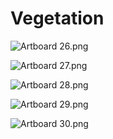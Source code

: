 # Vegetation

<p><img src="https://vertexschool.instructure.com/courses/329/files/23301/preview?verifier=Y6TlA1AL2BFBstqFWvclIjuBqhjy0P6dy4cYjaZs" alt="Artboard 26.png" data-api-endpoint="https://vertexschool.instructure.com/api/v1/courses/329/files/23301" data-api-returntype="File"></p>
<p><img src="https://vertexschool.instructure.com/courses/329/files/23302/preview?verifier=F8MM0BFAeTZ7OXPbxac6H10qjqukGS48XWOHDAi1" alt="Artboard 27.png" data-api-endpoint="https://vertexschool.instructure.com/api/v1/courses/329/files/23302" data-api-returntype="File"></p>
<p><img src="https://vertexschool.instructure.com/courses/329/files/23303/preview?verifier=8eTPS59XHrL5cVgNLmmi6xoSCgXKdROIhcD8dwIG" alt="Artboard 28.png" data-api-endpoint="https://vertexschool.instructure.com/api/v1/courses/329/files/23303" data-api-returntype="File"></p>
<p><img src="https://vertexschool.instructure.com/courses/329/files/23304/preview?verifier=2WS3HIFdNpnfpd9dPniRTqhddZscXQ75bJwF62KW" alt="Artboard 29.png" data-api-endpoint="https://vertexschool.instructure.com/api/v1/courses/329/files/23304" data-api-returntype="File"></p>
<p><img src="https://vertexschool.instructure.com/courses/329/files/23305/preview?verifier=vqRO3uy6J0oYMrzyJGnIOAa5WQfe3AWEFMEbScKg" alt="Artboard 30.png" data-api-endpoint="https://vertexschool.instructure.com/api/v1/courses/329/files/23305" data-api-returntype="File"></p>